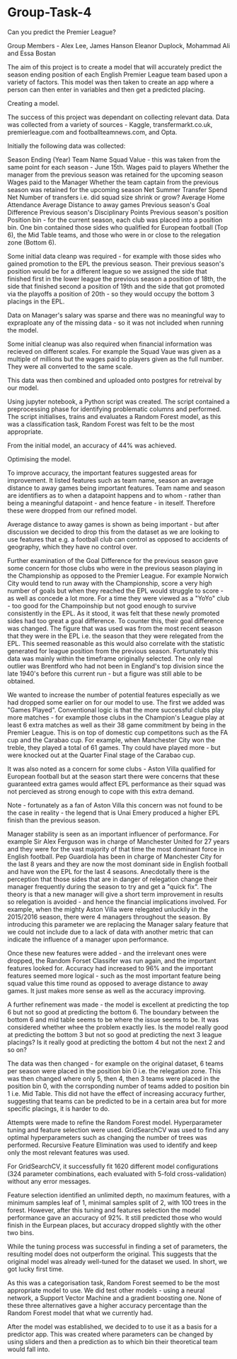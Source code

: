 # Group-Task-4

Can you predict the Premier League?

Group Members - Alex Lee, James Hanson Eleanor Duplock, Mohammad Ali and Essa Bostan

The aim of this project is to create a model that will accurately predict the season ending position of each English Premier League team based upon a variety of factors.  This model was then taken to create an app where a person can then enter in variables and then get a predicted placing.

Creating a model.

The success of this project was dependant on collecting relevant data.  Data was collected from a variety of sources - Kaggle, transfermarkt.co.uk, premierleague.com and footballteamnews.com, and Opta.

Initially the following data was collected:

Season Ending (Year)
Team Name
Squad Value - this was taken from the same point for each season - June 15th.
Wages paid to players
Whether the manager from the previous season was retained for the upcoming season
Wages paid to the Manager
Whether the team captain from the previous season was retained for the upcoming season
Net Summer Transfer Spend
Net Number of transfers i.e. did squad size shrink or grow?
Average Home Attendance
Average Distance to away games
Previous season's Goal Difference
Previous season's Disciplinary Points
Previous season's position
Position bin - for the current season, each club was placed into a position bin.  One bin contained those sides who qualified for European football (Top 6), the Mid Table teams, and those who were in or close to the relegation zone (Bottom 6).

Some initial data cleanp was required - for example with those sides who gained promotion to the EPL the previous season.  Their previous season's position would be for a different league so we assigned the side that finished first in the lower league the previous season a position of 18th, the side that finished second a position of 19th and the side that got promoted via the playoffs a position of 20th - so they would occupy the bottom 3 placings in the EPL.

Data on Manager's salary was sparse and there was no meaningful way to expraploate any of the missing data - so it was not included when running the model.

Some initial cleanup was also required when financial information was recieved on different scales.  For example the Squad Vaue was given as a multiple of millions but the wages paid to players given as the full number.  They were all converted to the same scale.

This data was then combined and uploaded onto postgres for retreival by our model.

Using jupyter notebook, a Python script was created.  The script contained a preprocessing phase for identifying problematic columns and performed.  The script initialises, trains and evaluates a Random Forest model, as this was a classification task, Random Forest was felt to be the most appropriate.

From the initial model, an accuracy of 44% was achieved.

Optimising the model.

To improve accuracy, the important features suggested areas for improvement.  It listed features such as team name, season an average distance to away games being important features.  Team name and season are identifiers as to when a datapoint happens and to whom - rather than being a meaningful datapoint - and hence feature - in iteself.  Therefore these were dropped from our refined model.

Average distance to away games is shown as being important - but after discussion we decided to drop this from the dataset as we are looking to use features that e.g. a football club can control as opposed to accidents of geography, which they have no control over.

Further examination of the Goal Difference for the previous season gave some concern for those clubs who were in the previous season playing in the Championship as opposed to the Premier League.  For example Norwich City would tend to run away with the Championship, score a very high number of goals but when they reached the EPL would struggle to score - as well as concede a lot more.  For a time they were viewed as a "YoYo" club - too good for the Champoinship but not good enough to survive consistently in the EPL.  As it stood, it was felt that these newly promoted sides had too great a goal difference.  To counter this, their goal difference was changed.  The figure that was used was from the most recent season that they were in the EPL i.e. the season that they were relegated from the EPL.  This seemed reasonable as this would also correlate with the statistic generated for league position from the previous season.  Fortunately this data was mainly within the timeframe originally selected.  The only real outlier was Brentford who had not been in England's top division since the late 1940's before this current run - but a figure was still able to be obtained.

We wanted to increase the number of potential features especially as we had dropped some earlier on for our model to use.  The first we added was "Games Played".  Conventional logic is that the more successful clubs play more matches - for example those clubs in the Champion's League play at least 6 extra matches as well as their 38 game commitment by being in the Premier League.  This is on top of domestic cup competitons such as the FA cup and the Carabao cup.  For example, when Manchester City won the treble, they played a total of 61 games.  Thy could have played more - but were knocked out at the Quarter Final stage of the Carabao cup.

It was also noted as a concern for some clubs - Aston Villa qualified for European football but at the season start there were concerns that these guaranteed extra games would affect EPL performance as their squad was not percieved as strong enough to cope with this extra demand.  

Note - fortunately as a fan of Aston Villa this concern was not found to be the case in reality - the legend that is Unai Emery produced a higher EPL finish than the previous season.

Manager stability is seen as an important influencer of performance.  For example Sir Alex Ferguson was in charge of Manchester United for 27 years and they were for the vast majority of that time the most dominant force in English football.  Pep Guardiola has been in charge of Manchester City for the last 8 years and they are now the most dominant side in English football and have won the EPL for the last 4 seasons.  Anecdotally there is the perception that those sides that are in danger of relegation change their manager frequently during the season to try and get a "quick fix".  The theory is that a new manager will give a short term improvement in results so relegation is avoided - and hence the financial implications involved.  For example, when the mighty Aston Villa were relegated unluckily in the 2015/2016 season, there were 4 managers throughout the season.  By introducing this parameter we are replacing the Manager salary feature that we could not include due to a lack of data with another metric that can indicate the influence of a manager upon performance.

Once these new features were added - and the irrelevant ones were dropped, the Random Forset Classifer was run again, and the important features looked for.  Accuracy had increased to 96% and the important features seemed more logical - such as the most important feature being squad value this time round as opposed to average distance to away games.  It just makes more sense as well as the accuracy improving.

A further refinement was made - the model is excellent at predicting the top 6 but not so good at predicting the bottom 6.  The boundary between the bottom 6 and mid table seems to be where the issue seems to be.  It was considered whether whee the problem exactly lies.  Is the model really good at predicting the bottom 3 but not so good at predicting the next 3 league placings?  Is it really good at predicting the bottom 4 but not the next 2 and so on?  

The data was then changed - for example on the original dataset, 6 teams per season were placed in the position bin 0 i.e. the relegation zone.  This was then changed where only 5, then 4, then 3 teams were placed in the position bin 0, with the corrsponding number of teams added to position bin 1 i.e. Mid Table.  This did not have the effect of increasing accuracy further, suggesting that teams can be predicted to be in a certain area but for more specific placings, it is harder to do.

Attempts were made to refine the Random Forest model.  Hyperparameter tuning and feature selection were used.  GridSearchCV was used to find any optimal hyperparameters such as changing the number of trees was performed.  Recursive Feature Elimination was used to identify and keep only the most relevant features was used.

For GridSearchCV, it successfully fit 1620 different model configurations (324 parameter combinations, each evaluated with 5-fold cross-validation) without any error messages.

Feature selection identified an unlimited depth, no maximum features, with a minimum samples leaf of 1, minimal samples split of 2, with 100 trees in the forest.  However, after this tuning and features selection the model performance gave an accuracy of 92%.  It still predicted those who would finish in the Eurpean places, but accuracy dropped slightly with the other two bins.  

While the tuning process was successful in finding a set of parameters, the resulting model does not outperform the original. This suggests that the original model was already well-tuned for the dataset we used.  In short, we got lucky first time.

As this was a categorisation task, Random Forest seemed to be the most appropriate model to use.  We did test other models - using a neural network, a Support Vector Machine and a gradient boosting one.  None of these three alternatives gave a higher accuracy percentage than the Random Forest model that what we currently had.

After the model was established, we decided to to use it as a basis for a predictor app.  This was created where parameters can be changed by using sliders and then a prediction as to which bin their theoretical team would fall into.
